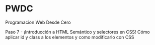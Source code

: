 # PWDC
Programacion Web Desde Cero

Paso 7 - ¡Introducción a HTML Semántico y selectores en CSS!
Cómo aplicar id y class a los elementos y como modificarlo con CSS
